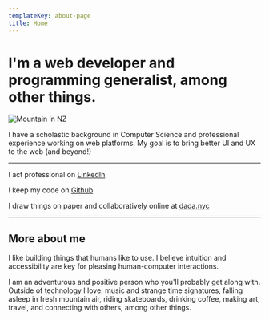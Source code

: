 ```yaml
---
templateKey: about-page
title: Home
---
```

# I'm a web developer and programming generalist, among other things.

![Mountain in NZ](/img/nz_mtn.jpg)

I have a scholastic background in Computer Science and professional experience working on web platforms. My goal is to bring better UI and UX to the web (and beyond!)

- - -

I act professional on [LinkedIn](https://www.linkedin.com/in/simonswill/)

I keep my code on [Github](https://www.github.com/bigredwill)

I draw things on paper and collaboratively online at [dada.nyc](https://dada.nyc/portraits/weerweerweer)

- - -

## More about me

I like building things that humans like to use. I believe intuition and accessibility are key for pleasing human-computer interactions.  

I am an adventurous and positive person who you'll probably get along with. Outside of technology I love: music and strange time signatures, falling asleep in fresh mountain air, riding skateboards, drinking coffee, making art, travel, and connecting with others, among other things.
